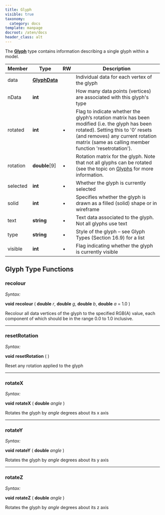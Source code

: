 ```yaml
---
title: Glyph
visible: true
taxonomy:
  category: docs
template: manpage
docroot: /aten/docs
header_class: alt
---
```


The [**Glyph**](/aten/docs/scripting/variabletypes/glyph) type contains information describing a single glyph within a model.
 
| Member | Type | RW | Description |
|--------|------|----|-------------|
| data | [**GlyphData**](/aten/docs/scripting/variabletypes/glyphdata) | | Individual data for each vertex of the glyph |
| nData | **int** | | How many data points (vertices) are associated with this glyph's type |
| rotated | **int** | • | Flag to indicate whether the glyph’s rotation matrix has been modified (i.e. the glyph has been rotated). Setting this to '0' resets (and removes) any current rotation matrix (same as calling member function 'resetrotation'). |
| rotation | **double**[9] | • | Rotation matrix for the glyph. Note that not all glyphs can be rotated (see the topic on [Glyphs](/aten/docs/topics/glyphs) for more information. |
| selected | **int** | • | Whether the glyph is currently selected |
| solid | **int** | • | Specifies whether the glyph is drawn as a filled (solid) shape or in wireframe |
| text | **string** | • | Text data associated to the glyph. Not all glyphs use text |
| type | **string** | • | Style of the glyph – see Glyph Types (Section 16.9) for a list |
| visible | **int** | • | Flag indicating whether the glyph is currently visible |

## Glyph Type Functions

### recolour <a id="recolour"></a>

_Syntax:_

**void** **recolour** ( **double** _r_, **double** _g_, **double** _b_, **double** _a_ = 1.0 )

Recolour all data vertices of the glyph to the specified RGB(A) value, each component of which should be in the range 0.0 to 1.0 inclusive.

---

### resetRotation <a id="resetRotation"></a>

_Syntax:_

**void** **resetRotation** ( )

Reset any rotation applied to the glyph

---

### rotateX <a id="rotateX"></a>

_Syntax:_

**void** **rotateX** ( **double** _angle_ )

Rotates the glyph by _angle_ degrees about its x axis

---

### rotateY <a id="rotateY"></a>

_Syntax:_

**void** **rotateY** ( **double** _angle_ )

Rotates the glyph by _angle_ degrees about its y axis

---

### rotateZ <a id="rotateZ"></a>

_Syntax:_

**void** **rotateZ** ( **double** _angle_ )

Rotates the glyph by _angle_ degrees about its z axis


